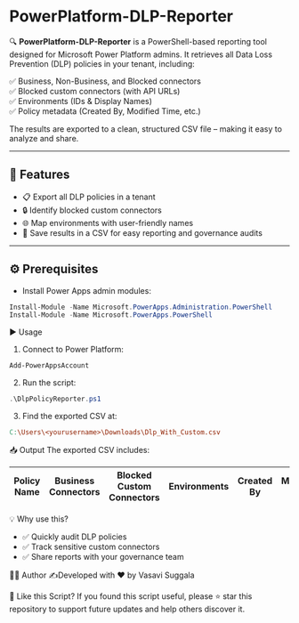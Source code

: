 # PowerPlatform-DLP-Reporter

🔍 **PowerPlatform-DLP-Reporter** is a PowerShell-based reporting tool designed for Microsoft Power Platform admins. It retrieves all Data Loss Prevention (DLP) policies in your tenant, including:  

✅ Business, Non-Business, and Blocked connectors  
✅ Blocked custom connectors (with API URLs)  
✅ Environments (IDs & Display Names)  
✅ Policy metadata (Created By, Modified Time, etc.)  

The results are exported to a clean, structured CSV file – making it easy to analyze and share.

---

## 🚀 Features
- 📋 Export all DLP policies in a tenant
- 🔒 Identify blocked custom connectors
- 🌐 Map environments with user-friendly names
- 📄 Save results in a CSV for easy reporting and governance audits

---

## ⚙️ Prerequisites
- Install Power Apps admin modules:  
```powershell
Install-Module -Name Microsoft.PowerApps.Administration.PowerShell
Install-Module -Name Microsoft.PowerApps.PowerShell
```
▶️ Usage
1. Connect to Power Platform:

```powershell
Add-PowerAppsAccount
```

2. Run the script:

```powershell
.\DlpPolicyReporter.ps1
```
3. Find the exported CSV at:

```makefile
C:\Users\<yourusername>\Downloads\Dlp_With_Custom.csv
```
📥 Output
The exported CSV includes:

| Policy Name | Business Connectors | Blocked Custom Connectors | Environments | Created By | Modified Time |
| ----------- | ------------------- | ------------------------- | ------------ | ---------- | ------------- |


💡 Why use this?
- ✅ Quickly audit DLP policies
- ✅ Track sensitive custom connectors
- ✅ Share reports with your governance team

👩‍💻 Author
✍️Developed with ❤️ by Vasavi Suggala

🌟 Like this Script?
If you found this script useful, please ⭐ star this repository to support future updates and help others discover it.
